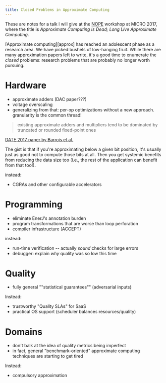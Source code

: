```yaml
---
title: Closed Problems in Approximate Computing
---
```

<aside>
  These are notes for a talk I will give at the <a href="http://nope.pub">NOPE</a> workshop at MICRO 2017, where the title is <i>Approximate Computing Is Dead; Long Live Approximate Computing</i>.
</aside>

[Approximate computing][approx] has reached an adolescent phase as a research area. We have picked bushels of low-hanging fruit. While there are many approximation papers left to write, it's a good time to enumerate the *closed* problems: research problems that are probably no longer worth pursuing.

# Hardware

- approximate adders (DAC paper???)
- voltage overscaling
- generalizing from that: per-op optimizations without a new approach. granularity is the common thread!

> existing approximate adders and multipliers tend to be dominated by truncated or rounded fixed-point ones

[DATE 2017 paper by Barrois et al.][barrois]

The gist is that if you're approximating below a given bit position, it's usually just as good not to compute those bits at all. Then you get systemic benefits from reducing the data size too (i.e., the rest of the application can benefit from that too!).

[barrois]: https://hal.inria.fr/hal-01423147

instead:

- CGRAs and other configurable accelerators

# Programming

- eliminate EnerJ's annotation burden
- program transformations that are worse than loop perforation
- compiler infrastructure (ACCEPT)

instead:

- run-time verification -- actually *sound* checks for large errors
- debugger: explain *why* quality was so low this time

# Quality

- fully general ""statistical guarantees"" (adversarial inputs)

Instead:

- trustworthy "Quality SLAs" for SaaS
- practical OS support (scheduler balances resources/quality)

# Domains

- don't balk at the idea of quality metrics being imperfect
- in fact, general "benchmark-oriented" approximate computing techniques are starting to get tired

Instead:

- compulsory approximation
